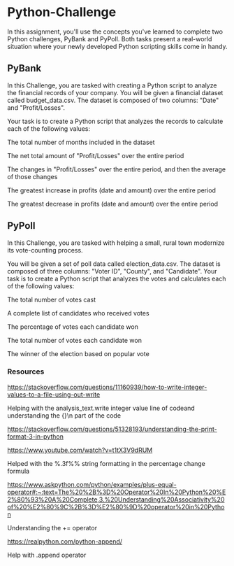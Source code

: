 # Python-Challenge
In this assignment, you'll use the concepts you've learned to complete two Python challenges, PyBank and PyPoll. Both tasks present a real-world situation where your newly developed Python scripting skills come in handy.

## PyBank
In this Challenge, you are tasked with creating a Python script to analyze the financial records of your company. You will be given a financial dataset called budget_data.csv. The dataset is composed of two columns: "Date" and "Profit/Losses".

Your task is to create a Python script that analyzes the records to calculate each of the following values:

  The total number of months included in the dataset
  
  The net total amount of "Profit/Losses" over the entire period
  
  The changes in "Profit/Losses" over the entire period, and then the average of those changes
  
  The greatest increase in profits (date and amount) over the entire period
  
  The greatest decrease in profits (date and amount) over the entire period
  

## PyPoll
In this Challenge, you are tasked with helping a small, rural town modernize its vote-counting process.

You will be given a set of poll data called election_data.csv. The dataset is composed of three columns: "Voter ID", "County", and "Candidate". Your task is to create a Python script that analyzes the votes and calculates each of the following values:

  The total number of votes cast
  
  A complete list of candidates who received votes
  
  The percentage of votes each candidate won
  
  The total number of votes each candidate won
  
  The winner of the election based on popular vote

  ### Resources

  https://stackoverflow.com/questions/11160939/how-to-write-integer-values-to-a-file-using-out-write
  
  Helping with the analysis_text.write integer value line of codeand understanding the {}\n part of the code

  https://stackoverflow.com/questions/51328193/understanding-the-print-format-3-in-python
  
  https://www.youtube.com/watch?v=t1tX3V9dRUM
  
  Helped with the %.3f%% string formatting in the percentage change formula

  https://www.askpython.com/python/examples/plus-equal-operator#:~:text=The%20%2B%3D%20Operator%20In%20Python%20%E2%80%93%20A%20Complete,3.%20Understanding%20Associativity%20of%20%E2%80%9C%2B%3D%E2%80%9D%20operator%20in%20Python

  Understanding the += operator

  https://realpython.com/python-append/

  Help with .append operator
